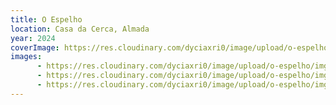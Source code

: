 ```yaml
---
title: O Espelho
location: Casa da Cerca, Almada
year: 2024
coverImage: https://res.cloudinary.com/dyciaxri0/image/upload/o-espelhoimg1-cover_mta4zk
images:
      - https://res.cloudinary.com/dyciaxri0/image/upload/o-espelho/img5_feydhx
      - https://res.cloudinary.com/dyciaxri0/image/upload/o-espelho/img2_ayki0h
      - https://res.cloudinary.com/dyciaxri0/image/upload/o-espelho/img1_qavejb
---
```

